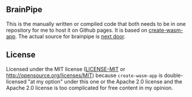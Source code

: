 ## BrainPipe 
This is the manually written or compiled code that both needs to be in one repository for me to host it on Github pages. It is based on [create-wasm-app](https://github.com/rustwasm/create-wasm-app). The actual source for brainpipe is [next door](https://github.com/jhey29/brainpipe).



## License
Licensed under the MIT license ([LICENSE-MIT](LICENSE-MIT) or http://opensource.org/licenses/MIT) because `create-wasm-app` is double-licensed "at my option" under this one or the Apache 2.0 license and the Apache 2.0 license is too complicated for free content in my opinion.

